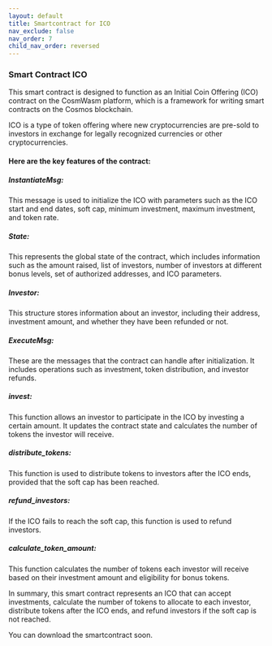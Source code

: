 ```yaml
---
layout: default
title: Smartcontract for ICO
nav_exclude: false
nav_order: 7
child_nav_order: reversed
---
```


### Smart Contract ICO

This smart contract is designed to function as an Initial Coin Offering (ICO) contract on the CosmWasm platform, which is a framework for writing smart contracts on the Cosmos blockchain.

ICO is a type of token offering where new cryptocurrencies are pre-sold to investors in exchange for legally recognized currencies or other cryptocurrencies.

#### Here are the key features of the contract:

##### InstantiateMsg: 
This message is used to initialize the ICO with parameters such as the ICO start and end dates, soft cap, minimum investment, maximum investment, and token rate.

##### State: 
This represents the global state of the contract, which includes information such as the amount raised, list of investors, number of investors at different bonus levels, set of authorized addresses, and ICO parameters.

##### Investor: 
This structure stores information about an investor, including their address, investment amount, and whether they have been refunded or not.

##### ExecuteMsg: 
These are the messages that the contract can handle after initialization. It includes operations such as investment, token distribution, and investor refunds.

##### invest: 
This function allows an investor to participate in the ICO by investing a certain amount. It updates the contract state and calculates the number of tokens the investor will receive.

##### distribute_tokens: 
This function is used to distribute tokens to investors after the ICO ends, provided that the soft cap has been reached.

##### refund_investors: 
If the ICO fails to reach the soft cap, this function is used to refund investors.

##### calculate_token_amount: 
This function calculates the number of tokens each investor will receive based on their investment amount and eligibility for bonus tokens.

In summary, this smart contract represents an ICO that can accept investments, calculate the number of tokens to allocate to each investor, distribute tokens after the ICO ends, and refund investors if the soft cap is not reached.

You can download the smartcontract soon.
